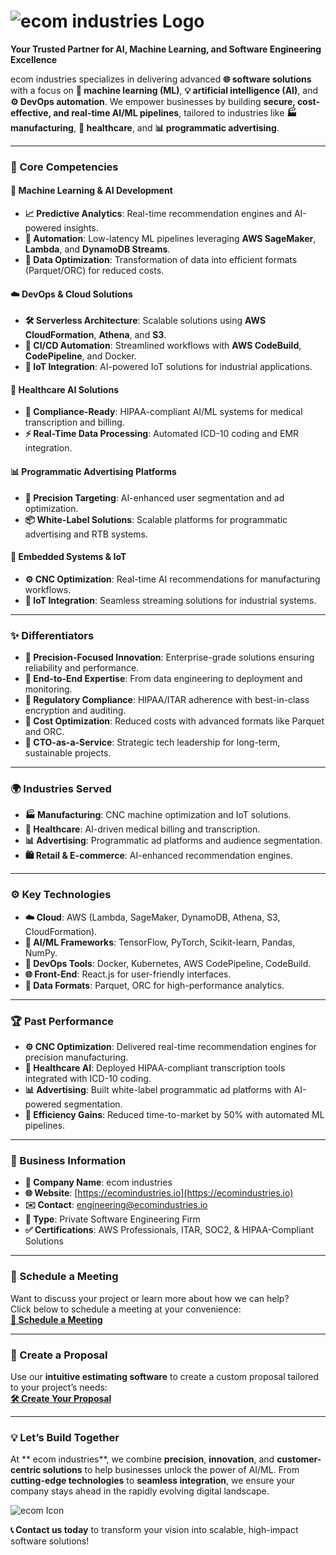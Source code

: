 # ![ ecom industries Logo](https://nativestack-assets.s3.us-east-1.amazonaws.com/ecom-industries/logos/ecom1200x630.png)

**Your Trusted Partner for AI, Machine Learning, and Software Engineering Excellence**

ecom industries specializes in delivering advanced **🌐 software solutions** with a focus on **🤖 machine learning (ML)**, **💡 artificial intelligence (AI)**, and **⚙️ DevOps automation**. We empower businesses by building **secure, cost-effective, and real-time AI/ML pipelines**, tailored to industries like **🏭 manufacturing**, **🏥 healthcare**, and **📊 programmatic advertising**.

---

### **🎯 Core Competencies**

#### **🤖 Machine Learning & AI Development**

-   **📈 Predictive Analytics**: Real-time recommendation engines and AI-powered insights.
-   **🚀 Automation**: Low-latency ML pipelines leveraging **AWS SageMaker**, **Lambda**, and **DynamoDB Streams**.
-   **🧮 Data Optimization**: Transformation of data into efficient formats (Parquet/ORC) for reduced costs.

#### **☁️ DevOps & Cloud Solutions**

-   **🛠️ Serverless Architecture**: Scalable solutions using **AWS CloudFormation**, **Athena**, and **S3**.
-   **🔄 CI/CD Automation**: Streamlined workflows with **AWS CodeBuild**, **CodePipeline**, and Docker.
-   **🔌 IoT Integration**: AI-powered IoT solutions for industrial applications.

#### **🏥 Healthcare AI Solutions**

-   **💼 Compliance-Ready**: HIPAA-compliant AI/ML systems for medical transcription and billing.
-   **⚡ Real-Time Data Processing**: Automated ICD-10 coding and EMR integration.

#### **📊 Programmatic Advertising Platforms**

-   **🎯 Precision Targeting**: AI-enhanced user segmentation and ad optimization.
-   **📦 White-Label Solutions**: Scalable platforms for programmatic advertising and RTB systems.

#### **🔧 Embedded Systems & IoT**

-   **⚙️ CNC Optimization**: Real-time AI recommendations for manufacturing workflows.
-   **📡 IoT Integration**: Seamless streaming solutions for industrial systems.

---

### **✨ Differentiators**

-   **🎯 Precision-Focused Innovation**: Enterprise-grade solutions ensuring reliability and performance.
-   **🔄 End-to-End Expertise**: From data engineering to deployment and monitoring.
-   **🔐 Regulatory Compliance**: HIPAA/ITAR adherence with best-in-class encryption and auditing.
-   **💸 Cost Optimization**: Reduced costs with advanced formats like Parquet and ORC.
-   **🧠 CTO-as-a-Service**: Strategic tech leadership for long-term, sustainable projects.

---

### **🌍 Industries Served**

-   **🏭 Manufacturing**: CNC machine optimization and IoT solutions.
-   **🏥 Healthcare**: AI-driven medical billing and transcription.
-   **📊 Advertising**: Programmatic ad platforms and audience segmentation.
-   **🛍️ Retail & E-commerce**: AI-enhanced recommendation engines.

---

### **⚙️ Key Technologies**

-   **☁️ Cloud**: AWS (Lambda, SageMaker, DynamoDB, Athena, S3, CloudFormation).
-   **🧮 AI/ML Frameworks**: TensorFlow, PyTorch, Scikit-learn, Pandas, NumPy.
-   **🔄 DevOps Tools**: Docker, Kubernetes, AWS CodePipeline, CodeBuild.
-   **🌐 Front-End**: React.js for user-friendly interfaces.
-   **💾 Data Formats**: Parquet, ORC for high-performance analytics.

---

### **🏆 Past Performance**

-   **⚙️ CNC Optimization**: Delivered real-time recommendation engines for precision manufacturing.
-   **🏥 Healthcare AI**: Deployed HIPAA-compliant transcription tools integrated with ICD-10 coding.
-   **📊 Advertising**: Built white-label programmatic ad platforms with AI-powered segmentation.
-   **🚀 Efficiency Gains**: Reduced time-to-market by 50% with automated ML pipelines.

---

### **📇 Business Information**

-   **📌 Company Name**: ecom industries
-   **🌐 Website**: [https://ecomindustries.io](https://ecomindustries.io)
-   **✉️ Contact**: [engineering@ecomindustries.io](mailto:engineering@ecomindustries.io)
-   **🏢 Type**: Private Software Engineering Firm
-   **✅ Certifications**: AWS Professionals, ITAR, SOC2, & HIPAA-Compliant Solutions

---

### **📅 Schedule a Meeting**

Want to discuss your project or learn more about how we can help?  
Click below to schedule a meeting at your convenience:  
**[📅 Schedule a Meeting](https://consult.ecomindustries.io)**

---

### **📄 Create a Proposal**

Use our **intuitive estimating software** to create a custom proposal tailored to your project’s needs:  
**[🛠️ Create Your Proposal](https://ecomindustries.io/#app_development_cost_calculator)**

---

### **💡 Let’s Build Together**

At ** ecom industries**, we combine **precision**, **innovation**, and **customer-centric solutions** to help businesses unlock the power of AI/ML. From **cutting-edge technologies** to **seamless integration**, we ensure your company stays ahead in the rapidly evolving digital landscape.

![ecom Icon](https://nativestack-assets.s3.us-east-1.amazonaws.com/ecom-industries/logos/eci-icon-blue.png)

**📞 Contact us today** to transform your vision into scalable, high-impact software solutions!
